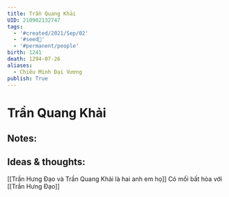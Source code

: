 ```yaml
---
title: Trần Quang Khải
UID: 210902132747
tags:
  - '#created/2021/Sep/02'
  - '#seed🥜'
  - '#permanent/people'
birth: 1241
death: 1294-07-26
aliases:
  - Chiêu Minh Đại Vương
publish: True
---
```

# Trần Quang Khải

## Notes:

## Ideas & thoughts:
[[Trần Hưng Đạo và Trần Quang Khải là hai anh em họ]]
Có mối bất hòa với [[Trần Hưng Đạo]]

